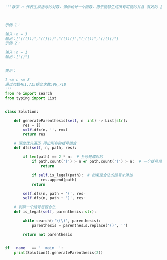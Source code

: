 
<BlogInfo id="953" title="49.括号生成" author="白日梦想猿" pv=0 read_times=0 pre_cost_time=0分51秒 category="leetcode" tag_list="['leetcode']" create_time="2022.03.26 19:57:25" update_time="2022.04.23 21:17:29" />

```python
'''数字 n 代表生成括号的对数，请你设计一个函数，用于能够生成所有可能的并且 有效的 括号组合。

 

示例 1：

输入：n = 3
输出：["((()))","(()())","(())()","()(())","()()()"]
示例 2：

输入：n = 1
输出：["()"]
 

提示：

1 <= n <= 8
通过次数461,715提交次数596,718
'''
from re import search
from typing import List


class Solution:

    def generateParenthesis(self, n: int) -> List[str]:
        res = []
        self.dfs(n, '', res)
        return res

    # 深度优先遍历 得出所有的括号组合
    def dfs(self, n, path, res):

        if len(path) == 2 * n:  # 括号是成对的
            if path.count('(') > n or path.count(')') > n:  # 一个括号顶多出现n次
                return

            if self.is_legal(path):  # 如果是合法的括号才添加
                res.append(path)
            return

        self.dfs(n, path + '(', res)
        self.dfs(n, path + ')', res)

    # 判断一个括号是否合法
    def is_legal(self, parenthesis: str):

        while search(r'\(\)', parenthesis):
            parenthesis = parenthesis.replace('()', '')

        return not parenthesis


if __name__ == '__main__':
    print(Solution().generateParenthesis(2))

```
